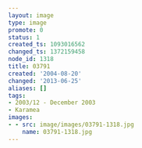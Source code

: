 ```yaml
---
layout: image
type: image
promote: 0
status: 1
created_ts: 1093016562
changed_ts: 1372159458
node_id: 1318
title: 03791
created: '2004-08-20'
changed: '2013-06-25'
aliases: []
tags:
- 2003/12 - December 2003
- Karamea
images:
- - src: image/images/03791-1318.jpg
    name: 03791-1318.jpg
---
```



